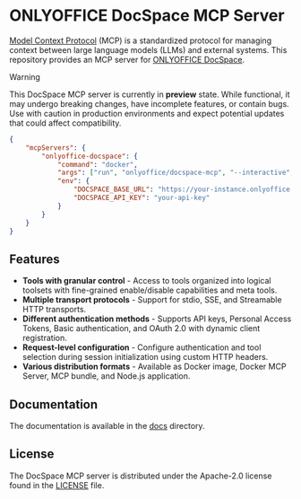 # ONLYOFFICE DocSpace MCP Server

[Model Context Protocol] (MCP) is a standardized protocol for managing context
between large language models (LLMs) and external systems. This repository
provides an MCP server for [ONLYOFFICE DocSpace].

> [!WARNING]
>
> This DocSpace MCP server is currently in **preview** state. While functional,
> it may undergo breaking changes, have incomplete features, or contain bugs.
> Use with caution in production environments and expect potential updates that
> could affect compatibility.

```json
{
	"mcpServers": {
		"onlyoffice-docspace": {
			"command": "docker",
			"args": ["run", "onlyoffice/docspace-mcp", "--interactive", "--rm", "--env", "DOCSPACE_BASE_URL", "--env", "DOCSPACE_API_KEY"],
			"env": {
				"DOCSPACE_BASE_URL": "https://your-instance.onlyoffice.com",
				"DOCSPACE_API_KEY": "your-api-key"
			}
		}
	}
}
```

## Features

- **Tools with granular control** - Access to tools organized into logical
  toolsets with fine-grained enable/disable capabilities and meta tools.
- **Multiple transport protocols** - Support for stdio, SSE, and Streamable HTTP
  transports.
- **Different authentication methods** - Supports API keys, Personal Access
  Tokens, Basic authentication, and OAuth 2.0 with dynamic client registration.
- **Request-level configuration** - Configure authentication and tool selection
  during session initialization using custom HTTP headers.
- **Various distribution formats** - Available as Docker image, Docker MCP
  Server, MCP bundle, and Node.js application.

## Documentation

The documentation is available in the [docs] directory.

## License

The DocSpace MCP server is distributed under the Apache-2.0 license found in
the [LICENSE] file.

<!-- Footnotes -->

[docs]: https://github.com/ONLYOFFICE/docspace-mcp/tree/v2.0.0/docs
[LICENSE]: https://github.com/onlyoffice/docspace-mcp/blob/v2.0.0/LICENSE

[Model Context Protocol]: https://modelcontextprotocol.io/
[ONLYOFFICE DocSpace]: https://www.onlyoffice.com/docspace.aspx
